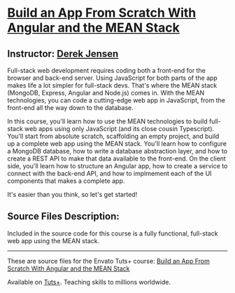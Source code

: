 # [Build an App From Scratch With Angular and the MEAN Stack][published url]
## Instructor: [Derek Jensen][instructor url]


Full-stack web development requires coding both a front-end for the browser and back-end server. Using JavaScript for both parts of the app makes life a lot simpler for full-stack devs. That's where the MEAN stack (MongoDB, Express, Angular and Node.js) comes in. With the MEAN technologies, you can code a cutting-edge web app in JavaScript, from the front-end all the way down to the database.

In this course, you'll learn how to use the MEAN technologies to build full-stack web apps using only JavaScript (and its close cousin Typescript). You'll start from absolute scratch, scaffolding an empty project, and build up a complete web app using the MEAN stack. You'll learn how to configure a MongoDB database, how to write a database abstraction layer, and how to create a REST API to make that data available to the front-end. On the client side, you'll learn how to structure an Angular app, how to create a service to connect with the back-end API, and how to implmement each of the UI components that makes a complete app. 

It's easier than you think, so let's get started!

## Source Files Description:

Included in the source code for this course is a fully functional, full-stack web app using the MEAN stack.

------

These are source files for the Envato Tuts+ course: [Build an App From Scratch With Angular and the MEAN Stack][published url]

Available on [Tuts+](https://tutsplus.com). Teaching skills to millions worldwide.

[published url]: https://code.tutsplus.com/courses/build-an-app-from-scratch-with-angular-and-the-mean-stack
[instructor url]: https://tutsplus.com/authors/derek-jensen
